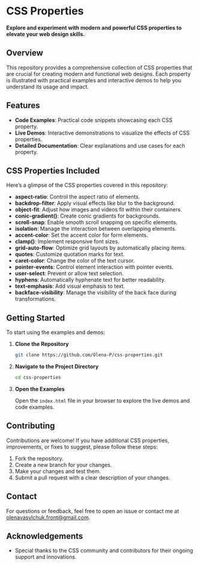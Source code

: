 
# CSS Properties

**Explore and experiment with modern and powerful CSS properties to elevate your web design skills.**

## Overview

This repository provides a comprehensive collection of CSS properties that are crucial for creating modern and functional web designs. Each property is illustrated with practical examples and interactive demos to help you understand its usage and impact.

## Features

- **Code Examples**: Practical code snippets showcasing each CSS property.
- **Live Demos**: Interactive demonstrations to visualize the effects of CSS properties.
- **Detailed Documentation**: Clear explanations and use cases for each property.

## CSS Properties Included

Here’s a glimpse of the CSS properties covered in this repository:

- **aspect-ratio**: Control the aspect ratio of elements.
- **backdrop-filter**: Apply visual effects like blur to the background.
- **object-fit**: Adjust how images and videos fit within their containers.
- **conic-gradient()**: Create conic gradients for backgrounds.
- **scroll-snap**: Enable smooth scroll snapping on specific elements.
- **isolation**: Manage the interaction between overlapping elements.
- **accent-color**: Set the accent color for form elements.
- **clamp()**: Implement responsive font sizes.
- **grid-auto-flow**: Optimize grid layouts by automatically placing items.
- **quotes**: Customize quotation marks for text.
- **caret-color**: Change the color of the text cursor.
- **pointer-events**: Control element interaction with pointer events.
- **user-select**: Prevent or allow text selection.
- **hyphens**: Automatically hyphenate text for better readability.
- **text-emphasis**: Add visual emphasis to text.
- **backface-visibility**: Manage the visibility of the back face during transformations.

## Getting Started

To start using the examples and demos:

1. **Clone the Repository**

   ```bash
   git clone https://github.com/Olena-P/css-properties.git
   ```

2. **Navigate to the Project Directory**

   ```bash
   cd css-properties
   ```

3. **Open the Examples**

   Open the `index.html` file in your browser to explore the live demos and code examples.

## Contributing

Contributions are welcome! If you have additional CSS properties, improvements, or fixes to suggest, please follow these steps:

1. Fork the repository.
2. Create a new branch for your changes.
3. Make your changes and test them.
4. Submit a pull request with a clear description of your changes.

## Contact

For questions or feedback, feel free to open an issue or contact me at [olenavasylchuk.front@gmail.com](mailto:olenavasylchuk.front@gmail.com).

## Acknowledgements

- Special thanks to the CSS community and contributors for their ongoing support and innovations.